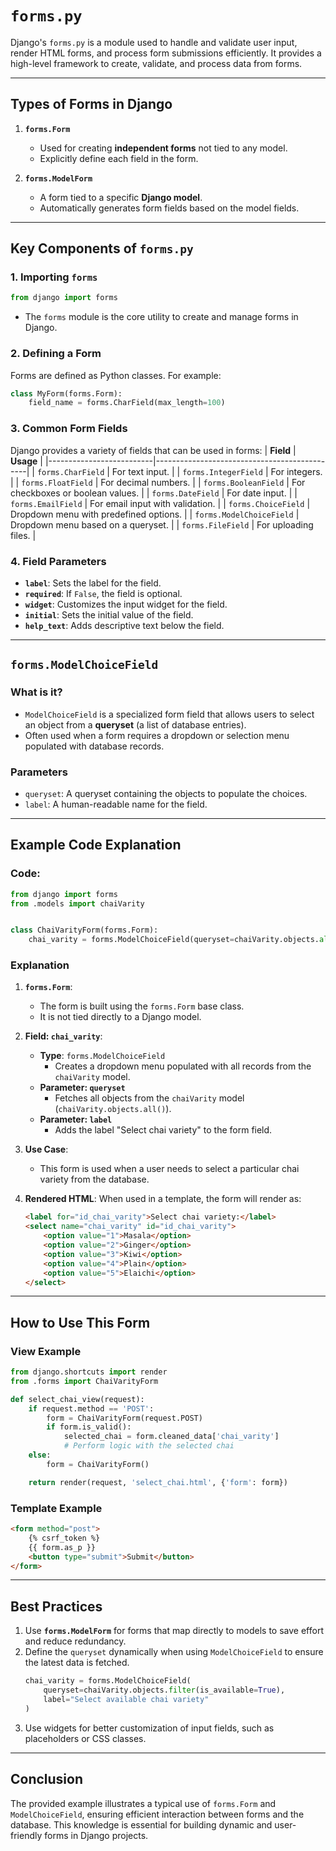 # **`forms.py`**

Django's `forms.py` is a module used to handle and validate user input, render HTML forms, and process form submissions efficiently. It provides a high-level framework to create, validate, and process data from forms.

---

## **Types of Forms in Django**

1. **`forms.Form`**
   - Used for creating **independent forms** not tied to any model.
   - Explicitly define each field in the form.

2. **`forms.ModelForm`**
   - A form tied to a specific **Django model**.
   - Automatically generates form fields based on the model fields.

---

## **Key Components of `forms.py`**

### 1. **Importing `forms`**
   ```python
   from django import forms
   ```
   - The `forms` module is the core utility to create and manage forms in Django.

### 2. **Defining a Form**
   Forms are defined as Python classes. For example:
   ```python
   class MyForm(forms.Form):
       field_name = forms.CharField(max_length=100)
   ```

### 3. **Common Form Fields**
   Django provides a variety of fields that can be used in forms:
   | **Field**                | **Usage**                                    |
   |--------------------------|----------------------------------------------|
   | `forms.CharField`        | For text input.                             |
   | `forms.IntegerField`     | For integers.                               |
   | `forms.FloatField`       | For decimal numbers.                        |
   | `forms.BooleanField`     | For checkboxes or boolean values.           |
   | `forms.DateField`        | For date input.                             |
   | `forms.EmailField`       | For email input with validation.            |
   | `forms.ChoiceField`      | Dropdown menu with predefined options.      |
   | `forms.ModelChoiceField` | Dropdown menu based on a queryset.          |
   | `forms.FileField`        | For uploading files.                        |

### 4. **Field Parameters**
   - **`label`**: Sets the label for the field.
   - **`required`**: If `False`, the field is optional.
   - **`widget`**: Customizes the input widget for the field.
   - **`initial`**: Sets the initial value of the field.
   - **`help_text`**: Adds descriptive text below the field.

---

## **`forms.ModelChoiceField`**

### **What is it?**
- `ModelChoiceField` is a specialized form field that allows users to select an object from a **queryset** (a list of database entries).
- Often used when a form requires a dropdown or selection menu populated with database records.

### **Parameters**
   - `queryset`: A queryset containing the objects to populate the choices.
   - `label`: A human-readable name for the field.

---

## **Example Code Explanation**

### Code:
```python
from django import forms
from .models import chaiVarity


class ChaiVarityForm(forms.Form):
    chai_varity = forms.ModelChoiceField(queryset=chaiVarity.objects.all(), label="Select chai variety")
```

### **Explanation**
1. **`forms.Form`**:
   - The form is built using the `forms.Form` base class.
   - It is not tied directly to a Django model.

2. **Field: `chai_varity`**:
   - **Type**: `forms.ModelChoiceField`
     - Creates a dropdown menu populated with all records from the `chaiVarity` model.
   - **Parameter: `queryset`**
     - Fetches all objects from the `chaiVarity` model (`chaiVarity.objects.all()`).
   - **Parameter: `label`**
     - Adds the label "Select chai variety" to the form field.

3. **Use Case**:
   - This form is used when a user needs to select a particular chai variety from the database.

4. **Rendered HTML**:
   When used in a template, the form will render as:
   ```html
   <label for="id_chai_varity">Select chai variety:</label>
   <select name="chai_varity" id="id_chai_varity">
       <option value="1">Masala</option>
       <option value="2">Ginger</option>
       <option value="3">Kiwi</option>
       <option value="4">Plain</option>
       <option value="5">Elaichi</option>
   </select>
   ```

---

## **How to Use This Form**

### **View Example**
```python
from django.shortcuts import render
from .forms import ChaiVarityForm

def select_chai_view(request):
    if request.method == 'POST':
        form = ChaiVarityForm(request.POST)
        if form.is_valid():
            selected_chai = form.cleaned_data['chai_varity']
            # Perform logic with the selected chai
    else:
        form = ChaiVarityForm()

    return render(request, 'select_chai.html', {'form': form})
```

### **Template Example**
```html
<form method="post">
    {% csrf_token %}
    {{ form.as_p }}
    <button type="submit">Submit</button>
</form>
```

---

## **Best Practices**
1. Use **`forms.ModelForm`** for forms that map directly to models to save effort and reduce redundancy.
2. Define the `queryset` dynamically when using `ModelChoiceField` to ensure the latest data is fetched.
   ```python
   chai_varity = forms.ModelChoiceField(
       queryset=chaiVarity.objects.filter(is_available=True),
       label="Select available chai variety"
   )
   ```
3. Use widgets for better customization of input fields, such as placeholders or CSS classes.

---

## **Conclusion**
The provided example illustrates a typical use of `forms.Form` and `ModelChoiceField`, ensuring efficient interaction between forms and the database. This knowledge is essential for building dynamic and user-friendly forms in Django projects.